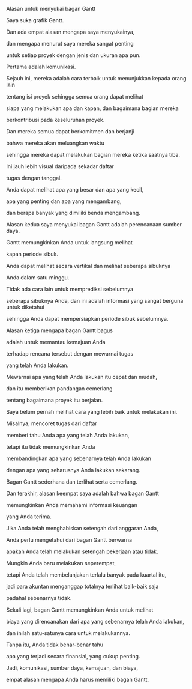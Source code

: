 Alasan untuk menyukai bagan Gantt

Saya suka grafik Gantt.

Dan ada empat alasan mengapa saya menyukainya, 

dan mengapa menurut saya mereka sangat penting 

untuk setiap proyek dengan jenis dan ukuran apa pun.

Pertama adalah komunikasi.

Sejauh ini, mereka adalah cara terbaik untuk menunjukkan kepada orang lain 

tentang isi proyek sehingga semua orang dapat melihat

siapa yang melakukan apa dan kapan, dan bagaimana bagian mereka 

berkontribusi pada keseluruhan proyek.

Dan mereka semua dapat berkomitmen dan berjanji 

bahwa mereka akan meluangkan waktu 

sehingga mereka dapat melakukan bagian mereka ketika saatnya tiba.

Ini jauh lebih visual daripada sekadar daftar 

tugas dengan tanggal.

Anda dapat melihat apa yang besar dan apa yang kecil, 

apa yang penting dan apa yang mengambang, 

dan berapa banyak yang dimiliki benda mengambang.

Alasan kedua saya menyukai bagan Gantt adalah perencanaan sumber daya.

Gantt memungkinkan Anda untuk langsung melihat 

kapan periode sibuk.

Anda dapat melihat secara vertikal dan melihat seberapa sibuknya 

Anda dalam satu minggu.

Tidak ada cara lain untuk memprediksi sebelumnya 

seberapa sibuknya Anda, dan ini adalah informasi yang sangat berguna untuk diketahui 

sehingga Anda dapat mempersiapkan periode sibuk sebelumnya.

Alasan ketiga mengapa bagan Gantt bagus 

adalah untuk memantau kemajuan Anda 

terhadap rencana tersebut dengan mewarnai tugas 

yang telah Anda lakukan.

Mewarnai apa yang telah Anda lakukan itu cepat dan mudah, 

dan itu memberikan pandangan cemerlang 

tentang bagaimana proyek itu berjalan.

Saya belum pernah melihat cara yang lebih baik untuk melakukan ini.

Misalnya, mencoret tugas dari daftar 

memberi tahu Anda apa yang telah Anda lakukan, 

tetapi itu tidak memungkinkan Anda 

membandingkan apa yang sebenarnya telah Anda lakukan 

dengan apa yang seharusnya Anda lakukan sekarang.

Bagan Gantt sederhana dan terlihat serta cemerlang.

Dan terakhir, alasan keempat saya adalah bahwa bagan Gantt 

memungkinkan Anda memahami informasi keuangan 

yang Anda terima.

Jika Anda telah menghabiskan setengah dari anggaran Anda, 

Anda perlu mengetahui dari bagan Gantt berwarna 

apakah Anda telah melakukan setengah pekerjaan atau tidak.

Mungkin Anda baru melakukan seperempat, 

tetapi Anda telah membelanjakan terlalu banyak pada kuartal itu, 

jadi para akuntan menganggap totalnya terlihat baik-baik saja 

padahal sebenarnya tidak.

Sekali lagi, bagan Gantt memungkinkan Anda untuk melihat 

biaya yang direncanakan dari apa yang sebenarnya telah Anda lakukan, 

dan inilah satu-satunya cara untuk melakukannya.

Tanpa itu, Anda tidak benar-benar tahu 

apa yang terjadi secara finansial, yang cukup penting.

Jadi, komunikasi, sumber daya, kemajuan, dan biaya, 

empat alasan mengapa Anda harus memiliki bagan Gantt.
